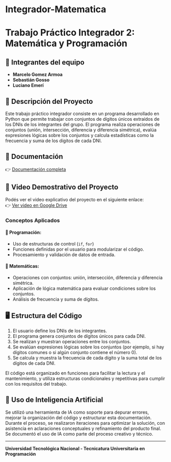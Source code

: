 # Integrador-Matematica

# Trabajo Práctico Integrador 2: Matemática y Programación

## 👥 Integrantes del equipo

- **Marcelo Gomez Armoa**  
- **Sebastián Gosso**  
- **Luciano Emerí**

## 📄 Descripción del Proyecto
Este trabajo práctico integrador consiste en un programa desarrollado en Python que permite trabajar con conjuntos de dígitos únicos extraídos de los DNIs de los integrantes del grupo. El programa realiza operaciones de conjuntos (unión, intersección, diferencia y diferencia simétrica), evalúa expresiones lógicas sobre los conjuntos y calcula estadísticas como la frecuencia y suma de los dígitos de cada DNI.


## 📄 Documentación

👉 [Documentación completa](https://docs.google.com/document/d/1XxYoeq2hdCyZxD7X8wuvBQHwNflLf5y6KM1Ld78OuiI/edit?tab=t.0)

## 🎥 Video Demostrativo del Proyecto

Podés ver el video explicativo del proyecto en el siguiente enlace:  
👉 [Ver video en Google Drive](https://docs.google.com/document/d/1XxYoeq2hdCyZxD7X8wuvBQHwNflLf5y6KM1Ld78OuiI)

### Conceptos Aplicados

#### 🎇 Programación:
- Uso de estructuras de control (`if`, `for`)
- Funciones definidas por el usuario para modularizar el código.
- Procesamiento y validación de datos de entrada.

#### 🚀 Matemáticas:
- Operaciones con conjuntos: unión, intersección, diferencia y diferencia simétrica.
- Aplicación de lógica matemática para evaluar condiciones sobre los conjuntos.
- Análisis de frecuencia y suma de dígitos.

## 🖥 Estructura del Código
1. El usuario define los DNIs de los integrantes.
2. El programa genera conjuntos de dígitos únicos para cada DNI.
3. Se realizan y muestran operaciones entre los conjuntos.
4. Se evalúan expresiones lógicas sobre los conjuntos (por ejemplo, si hay dígitos comunes o si algún conjunto contiene el número 0).
5. Se calcula y muestra la frecuencia de cada dígito y la suma total de los dígitos de cada DNI.

El código está organizado en funciones para facilitar la lectura y el mantenimiento, y utiliza estructuras condicionales y repetitivas para cumplir con los requisitos del trabajo.

## 🤖 Uso de Inteligencia Artificial
Se utilizó una herramienta de IA como soporte para depurar errores, mejorar la organización del código y estructurar esta documentación. Durante el proceso, se realizaron iteraciones para optimizar la solución, con asistencia en aclaraciones conceptuales y refinamiento del producto final. Se documentó el uso de IA como parte del proceso creativo y técnico.

---

**Universidad Tecnológica Nacional - Tecnicatura Universitaria en Programación**
